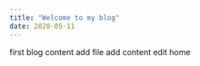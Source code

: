 ```yaml
---
title: "Welcome to my blog"
date: 2020-05-11
---
```


first blog content
add file
add content
edit home
